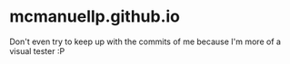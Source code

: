 # mcmanuellp.github.io

Don't even try to keep up with the commits of me because I'm more of a visual tester :P

